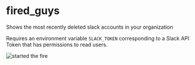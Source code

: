 # fired_guys
Shows the most recently deleted slack accounts in your organization

Requires an environment variable `SLACK_TOKEN` corresponding to a Slack API Token that has permissions to read users.

![started the fire](https://i.redd.it/q3o20ptowcq01.gif)
